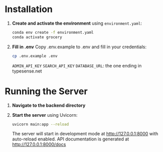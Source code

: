 # Installation

1. **Create and activate the environment** using `environment.yaml`:

    ```bash
    conda env create -f environment.yaml
    conda activate grocery
    ```

2. **Fill in .env**
Copy .env.example to .env and fill in your credentials:

    ```bash
    cp .env.example .env
    ```
    ```ADMIN_API_KEY```
    ```SEARCH_API_KEY```
    ```DATABASE_URL```: the one ending in typesense.net


# Running the Server

1. **Navigate to the backend directory** 

2. **Start the server** using Uvicorn:
    ```bash
    uvicorn main:app --reload
    ```

    The server will start in development mode at http://127.0.0.1:8000 with auto-reload enabled.
    API documentation is generated at http://127.0.0.1:8000/docs
